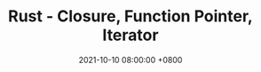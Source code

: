 ---
layout: post
title: "Rust - Closure, Function Pointer, Iterator"
date: 2021-10-10 08:00:00 +0800
comments: true
categories: rust
---